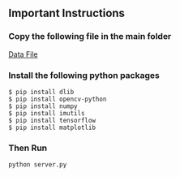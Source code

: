 ## Important Instructions
### Copy the following file in the main folder
[Data File](https://drive.google.com/file/d/1Myi7gCxRrzvrdwXGEHnV8kGWbGGnewtE/view)
### Install the following python packages
```
$ pip install dlib
$ pip install opencv-python
$ pip install numpy
$ pip install imutils
$ pip install tensorflow
$ pip install matplotlib
```
### Then Run
```
python server.py
```
